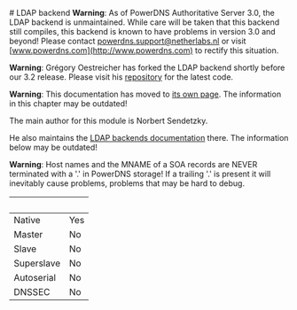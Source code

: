 # LDAP backend
**Warning**: As of PowerDNS Authoritative Server 3.0, the LDAP backend is unmaintained. While care will be taken that this backend still compiles, this backend is known to have problems in version 3.0 and beyond! Please contact <a href="mailto:powerdns.support@netherlabs.nl">powerdns.support@netherlabs.nl</a> or visit [www.powerdns.com](http://www.powerdns.com) to rectify this situation.

**Warning**: Grégory Oestreicher has forked the LDAP backend shortly before our 3.2 release. Please visit his [repository](http://repo.or.cz/w/pdns-ldap-backend.git) for the latest code.

**Warning**: This documentation has moved to [its own page](http://wiki.linuxnetworks.de/index.php/PowerDNS_ldapbackend). The information in this chapter may be outdated!

The main author for this module is Norbert Sendetzky.

He also maintains the [LDAP backends documentation](http://wiki.linuxnetworks.de/index.php/PowerDNS_ldapbackend) there. The information below may be outdated!

**Warning**: Host names and the MNAME of a SOA records are NEVER terminated with a '.' in PowerDNS storage! If a trailing '.' is present it will inevitably cause problems, problems that may be hard to debug.

|&nbsp;|&nbsp;|
|:--|:--|
|Native|Yes|
|Master|No|
|Slave|No|
|Superslave|No|
|Autoserial|No|
|DNSSEC|No|
